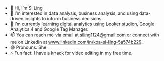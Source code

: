 - 👋 Hi, I’m Si Ling
- 👀 I’m interested in data analysis, business analysis, and using data-driven insights to inform business decisions.
- 🌱 I’m currently learning digital analytics using Looker studion, Google Analytics 4 and Google Tag Manager.
- 📫 You can reach me via email at siling1124@gmail.com or connect with me on LinkedIn at www.linkedin.com/in/koa-si-ling-5a574b229.
- 😄 Pronouns: She
- ⚡ Fun fact: I have a knack for video editing in my free time.

<!---
Jesse-cyber-prog/Jesse-cyber-prog is a ✨ special ✨ repository because its `README.md` (this file) appears on your GitHub profile.
You can click the Preview link to take a look at your changes.
--->

